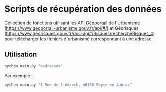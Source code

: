 # Scripts de récupération des données

Collection de fonctions utilisant les API Géoportail de l'Urbanisme (https://www.geoportail-urbanisme.gouv.fr/api/#/) et Géorisques (https://www.georisques.gouv.fr/doc-api#/Risques/rechercheRisques_4) pour télécharger les fichiers d'urbanisme correspondant à une adresse.

## Utilisation

```sh
python main.py "<adresse>"
```

Par exemple :
```sh
python main.py "1 Rue de l’Adrech, 48130 Peyre en Aubrac"
```

